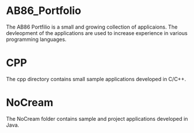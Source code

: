 AB86_Portfolio
==============
The AB86 Portfilio is a small and growing collection of applicaions. 
The devleopment of the applications are used to increase experience in 
various programming languages. 

CPP
===
The cpp directory contains small sample applications developed in C/C++. 

NoCream
=======
The NoCream folder contains sample and project applications developed in Java.

